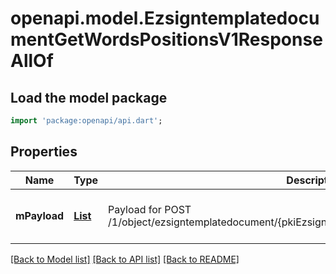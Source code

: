 # openapi.model.EzsigntemplatedocumentGetWordsPositionsV1ResponseAllOf

## Load the model package
```dart
import 'package:openapi/api.dart';
```

## Properties
Name | Type | Description | Notes
------------ | ------------- | ------------- | -------------
**mPayload** | [**List<CustomWordPositionWordResponse>**](CustomWordPositionWordResponse.md) | Payload for POST /1/object/ezsigntemplatedocument/{pkiEzsigntemplatedocumentID}/getWordsPositions | [default to const []]

[[Back to Model list]](../README.md#documentation-for-models) [[Back to API list]](../README.md#documentation-for-api-endpoints) [[Back to README]](../README.md)


